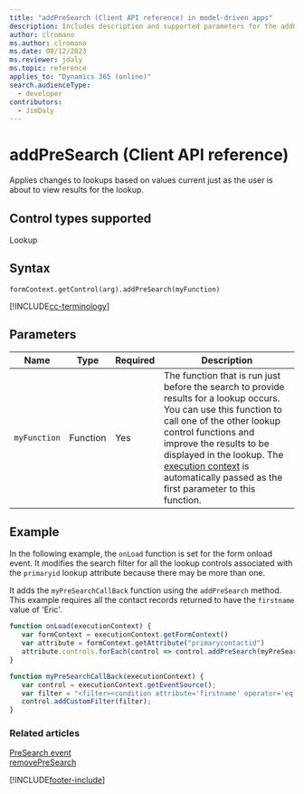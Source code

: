 ```yaml
---
title: "addPreSearch (Client API reference) in model-driven apps"
description: Includes description and supported parameters for the addOnPreSearch method.
author: clromano
ms.author: clromano
ms.date: 08/12/2023
ms.reviewer: jdaly
ms.topic: reference
applies_to: "Dynamics 365 (online)"
search.audienceType: 
  - developer
contributors:
  - JimDaly
---
```

# addPreSearch (Client API reference)

Applies changes to lookups based on values current just as the user is about to view results for the lookup.

## Control types supported

Lookup

## Syntax

`formContext.getControl(arg).addPreSearch(myFunction)`

[!INCLUDE[cc-terminology](../../../../data-platform/includes/cc-terminology.md)]

## Parameters

|Name | Type | Required | Description|
|--|--|--|--|
|`myFunction` |Function |Yes| The function that is run just before the search to provide results for a lookup occurs. You can use this function to call one of the other lookup control functions and improve the results to be displayed in the lookup. The [execution context](../../clientapi-execution-context.md) is automatically passed as the first parameter to this function.|

## Example

<!-- Added from https://github.com/MicrosoftDocs/powerapps-docs/issues/4252 -->

In the following example, the `onLoad` function is set for the form onload event. It modifies the search filter for all the lookup controls associated with the `primaryid` lookup attribute because there may be more than one.

It adds the `myPreSearchCallBack` function using the `addPreSearch` method. This example requires all the contact records returned to have the `firstname` value of 'Eric'.

```javascript
function onLoad(executionContext) {
   var formContext = executionContext.getFormContext()
   var attribute = formContext.getAttribute("primarycontactid") 
   attribute.controls.forEach(control => control.addPreSearch(myPreSearchCallBack))
}

function myPreSearchCallBack(executionContext) {
   var control = executionContext.getEventSource();
   var filter = "<filter><condition attribute='firstname' operator='eq' value='Eric' /></filter>";
   control.addCustomFilter(filter);
}
```

### Related articles

[PreSearch event](../events/PreSearch.md)   
[removePreSearch](removePreSearch.md) 

[!INCLUDE[footer-include](../../../../../includes/footer-banner.md)]
